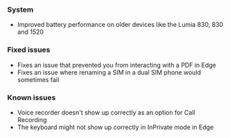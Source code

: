 ### System
- Improved battery performance on older devices like the Lumia 830, 830 and 1520

### Fixed issues
- Fixes an issue that prevented you from interacting with a PDF in Edge
- Fixes an issue where renaming a SIM in a dual SIM phone would sometimes fail

### Known issues
- Voice recorder doesn't show up correctly as an option for Call Recording
- The keyboard might not show up correctly in InPrivate mode in Edge
